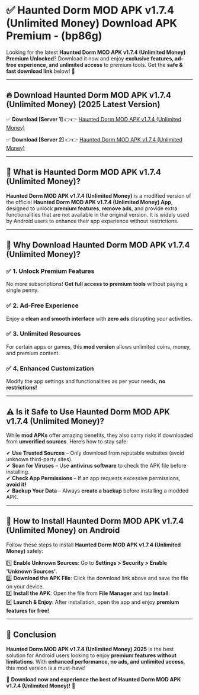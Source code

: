 
# ✅ Haunted Dorm MOD APK v1.7.4 (Unlimited Money) Download APK Premium -  (bp86g) 

Looking for the latest **Haunted Dorm MOD APK v1.7.4 (Unlimited Money) Premium Unlocked**? Download it now and enjoy **exclusive features, ad-free experience, and unlimited access** to premium tools. Get the **safe & fast download link** below! 🚀

---

## 🔥 Download Haunted Dorm MOD APK v1.7.4 (Unlimited Money) (2025 Latest Version)

✅ **Download [Server 1]** 👉👉 [Haunted Dorm MOD APK v1.7.4 (Unlimited Money) ](https://apkcomod.com?title=Haunted_Dorm_MOD_APK_v1.7.4_(Unlimited_Money))  

✅ **Download [Server 2]** 👉👉 [Haunted Dorm MOD APK v1.7.4 (Unlimited Money) ](https://apkcomod.com?title=Haunted_Dorm_MOD_APK_v1.7.4_(Unlimited_Money))  


---

## 📌 What is Haunted Dorm MOD APK v1.7.4 (Unlimited Money)?

**Haunted Dorm MOD APK v1.7.4 (Unlimited Money)** is a modified version of the official **Haunted Dorm MOD APK v1.7.4 (Unlimited Money) App**, designed to unlock **premium features**, **remove ads**, and provide extra functionalities that are not available in the original version. It is widely used by Android users to enhance their app experience without restrictions.

---

## 🌟 Why Download Haunted Dorm MOD APK v1.7.4 (Unlimited Money)?

### ✅ 1. Unlock Premium Features
No more subscriptions! **Get full access to premium tools** without paying a single penny.

### ✅ 2. Ad-Free Experience
Enjoy a **clean and smooth interface** with **zero ads** disrupting your activities.

### ✅ 3. Unlimited Resources
For certain apps or games, this **mod version** allows unlimited coins, money, and premium content.

### ✅ 4. Enhanced Customization
Modify the app settings and functionalities as per your needs, **no restrictions!**

---

## ⚠️ Is it Safe to Use Haunted Dorm MOD APK v1.7.4 (Unlimited Money)?

While **mod APKs** offer amazing benefits, they also carry risks if downloaded from **unverified sources**. Here’s how to stay safe:

✔ **Use Trusted Sources** – Only download from reputable websites (avoid unknown third-party sites).  
✔ **Scan for Viruses** – Use **antivirus software** to check the APK file before installing.  
✔ **Check App Permissions** – If an app requests excessive permissions, **avoid it!**  
✔ **Backup Your Data** – Always **create a backup** before installing a modded APK.

---

## 📲 How to Install Haunted Dorm MOD APK v1.7.4 (Unlimited Money) on Android

Follow these steps to install **Haunted Dorm MOD APK v1.7.4 (Unlimited Money)** safely:

1️⃣ **Enable Unknown Sources**: Go to **Settings > Security > Enable 'Unknown Sources'**.  
2️⃣ **Download the APK File**: Click the download link above and save the file on your device.  
3️⃣ **Install the APK**: Open the file from **File Manager** and tap **Install**.  
4️⃣ **Launch & Enjoy**: After installation, open the app and enjoy **premium features for free!**

---

## 🚀 Conclusion

**Haunted Dorm MOD APK v1.7.4 (Unlimited Money) 2025** is the best solution for Android users looking to enjoy **premium features without limitations**. With **enhanced performance, no ads, and unlimited access**, this mod version is a must-have!

🔻 **Download now and experience the best of Haunted Dorm MOD APK v1.7.4 (Unlimited Money)!** 🔻

